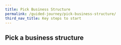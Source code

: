```yaml
---
title: Pick Business Structure
permalink: /guided-journey/pick-business-structure/
third_nav_title: Key steps to start
---
```


## Pick a business structure